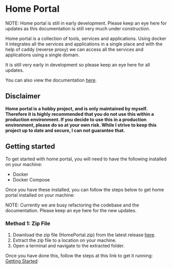# Home Portal

NOTE: Home portal is still in early development. Please keep an eye here for updates as this documentation is still very much under construction.

Home portal is a collection of tools, services and applications. Using docker it integrates all the services and applications in a single place and with the help of caddy (reverse proxy) we can access all the services and applications using a single domain.

It is still very early in development so please keep an eye here for all updates.

You can also view the documentation [here](https://evanlab-gme8r.ondigitalocean.app/).

## Disclaimer

**Home portal is a hobby project, and is only maintained by myself. Therefore it is highly recommended that you do not use this within a production environment. If you decide to use this in a production environment, please do so at your own risk. While I strive to keep this project up to date and secure, I can not guarantee that.**

## Getting started

To get started with home portal, you will need to have the following installed on your machine:

- Docker
- Docker Compose

Once you have these installed, you can follow the steps below to get home portal installed on your machine:

NOTE: Currently we are busy refactoring the codebase and the documentation. Please keep an eye here for the new updates.

### Method 1: Zip File

1. Download the zip file (HomePortal.zip) from the latest release [here](https://github.com/Evanlab02/HomePortal/releases). 
2. Extract the zip file to a location on your machine.
3. Open a terminal and navigate to the extracted folder.

Once you have done this, follow the steps at this link to get it running: [Getting Started](https://evanlab-gme8r.ondigitalocean.app/guides/)
